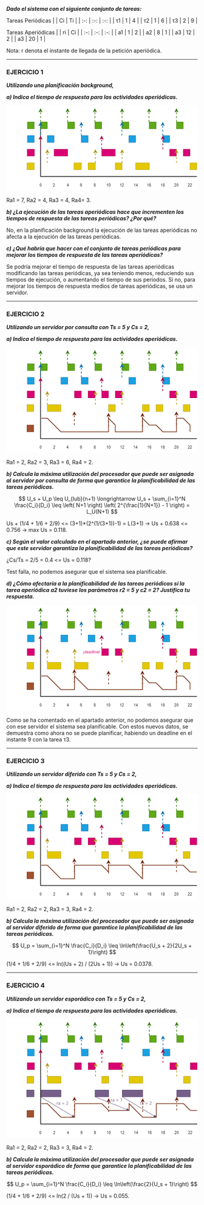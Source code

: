 ***Dado el sistema con el siguiente conjunto de tareas:***

Tareas Periódicas
| | Ci | Ti |
| :-: | :-: | :-: |
| τ1 | 1 | 4 |
| τ2 | 1 | 6 |
| τ3 | 2 | 9 |

Tareas Aperiódicas
| | ri | Ci |
| :-: | :-: | :-: |
| a1 | 1 | 2 |
| a2 | 8 | 1 |
| a3 | 12 | 2 |
| a3 | 20 | 1 |

Nota: r denota el instante de llegada de la petición aperiódica.

---

### **EJERCICIO 1**

***Utilizando una planificación background,***

***a\) Indica el tiempo de respuesta para las actividades aperiódicas.***

![](ejer1a.png "ejer1a")

Ra1 = 7, Ra2 = 4, Ra3 = 4, Ra4= 3.

***b\) ¿La ejecución de las tareas aperiódicas hace que incrementen los tiempos de respuesta de las tareas periódicas? ¿Por qué?***

No, en la planificación background la ejecución de las tareas aperiódicas no afecta a la ejecución de las tareas periódicas.

***c\) ¿Qué habría que hacer con el conjunto de tareas periódicas para mejorar los tiempos de respuesta de las tareas aperiódicas?***

Se podría mejorar el tiempo de respuesta de las tareas aperiódicas modificando las tareas periódicas, ya sea teniendo menos, reduciendo sus tiempos de ejecución, o aumentando el tiempo de sus periodos. Si no, para mejorar los tiempos de respuesta medios de tareas aperiódicas, se usa un servidor.

---

### **EJERCICIO 2**

***Utilizando un servidor por consulta con Ts = 5 y Cs  = 2,***

***a\) Indica el tiempo de respuesta para las actividades aperiódicas.***

![](ejer2a.png "ejer2a")

Ra1 = 2, Ra2 = 3, Ra3 = 6, Ra4 = 2.

***b\) Calcula la máxima utilización del procesador que puede ser asignada al servidor por consulta de forma que garantice la planificabilidad de las tareas periódicas.***

$$ U_s + U_p \leq U_{lub}(n+1) \longrightarrow U_s + \sum_{i=1}^N \frac{C_i}{D_i} \leq \left( N+1 \right) \left( 2^{\frac{1}{N+1}} - 1 \right) = L_U(N+1) $$

Us + (1/4 + 1/6 + 2/9) <= (3+1)*(2^(1/(3+1))-1) = L(3+1) -> Us + 0.638 <= 0.756 -> max Us = 0.118.

***c\) Según el valor calculado en el apartado anterior, ¿se puede afirmar que este servidor garantiza la planificabilidad de las tareas periódicas?***

¿Cs/Ts = 2/5 = 0.4 <= Us = 0.118?

Test falla, no podemos asegurar que el sistema sea planificable.

***d\) ¿Cómo afectaría a la planificabilidad de las tareas periódicas si la tarea aperiódica a2 tuviese los parámetros r2 = 5 y c2 = 2? Justifica tu respuesta.***

![](ejer2d.png "ejer2d")

Como se ha comentado en el apartado anterior, no podemos asegurar que con ese servidor el sistema sea planificable. Con estos nuevos datos, se demuestra como ahora no se puede planificar, habiendo un deadline en el instante 9 con la tarea τ3.

---

### **EJERCICIO 3**

***Utilizando un servidor diferido con Ts = 5 y Cs  = 2,***

***a\) Indica el tiempo de respuesta para las actividades aperiódicas.***

![](ejer3a.png "ejer3a")

Ra1 = 2, Ra2 = 2, Ra3 = 3, Ra4 = 2.

***b\)  Calcula la máxima utilización del procesador que puede ser asignada al servidor diferido de forma que garantice la planificabilidad de las tareas periódicas.***

$$ U_p = \sum_{i=1}^N \frac{C_i}{D_i} \leq \ln\left(\frac{U_s + 2}{2U_s + 1}\right) $$

(1/4 + 1/6 + 2/9) <= ln((Us + 2) / (2Us + 1)) -> Us = 0.0378.

---

### **EJERCICIO 4**

***Utilizando un servidor esporádico con Ts = 5 y Cs = 2,***

***a\) Indica el tiempo de respuesta para las actividades aperiódicas.***

![](ejer4a.png "ejer4a")

Ra1 = 2, Ra2 = 2, Ra3 = 3, Ra4 = 2.

***b\) Calcula la máxima utilización del procesador que puede ser asignada al servidor esporádico de forma que garantice la planificabilidad de las tareas periódicas.***

$$ U_p = \sum_{i=1}^N \frac{C_i}{D_i} \leq \ln\left(\frac{2}{U_s + 1}\right) $$

(1/4 + 1/6 + 2/9) <= ln(2 / (Us + 1)) -> Us = 0.055.